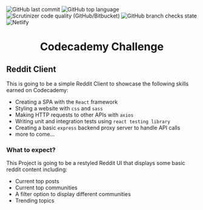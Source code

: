 ![GitHub last commit](https://img.shields.io/github/last-commit/MarcHartmannDev/Codecademy-Reddit-Client) ![GitHub top language](https://img.shields.io/github/languages/top/MarcHartmannDev/Codecademy-Reddit-Client?color=brightgreen) ![Scrutinizer code quality (GitHub/Bitbucket)](https://img.shields.io/scrutinizer/quality/g/MarcHartmannDev/Codecademy-Reddit-Client) ![GitHub branch checks state](https://img.shields.io/github/checks-status/MarcHartmannDev/Codecademy-Reddit-Client/main) ![Netlify](https://img.shields.io/netlify/163dfd8a-694d-4cc8-804c-2b189447b056)

<h1 align="center">Codecademy Challenge</h1>

## Reddit Client

This is going to be a simple Reddit Client to showcase the following skills earned on Codecademy:

- Creating a SPA with the `React` framework
- Styling a website with `css` and `sass`
- Making HTTP requests to other APIs with `axios`
- Writing unit and integration tests using `react testing library`
- Creating a basic `express` backend proxy server to handle API calls
- more to come...

### What to expect?

This Project is going to be a restyled Reddit UI that displays some basic reddit content including:

- Current top posts
- Current top communities
- A filter option to display different communities
- Trending topics
